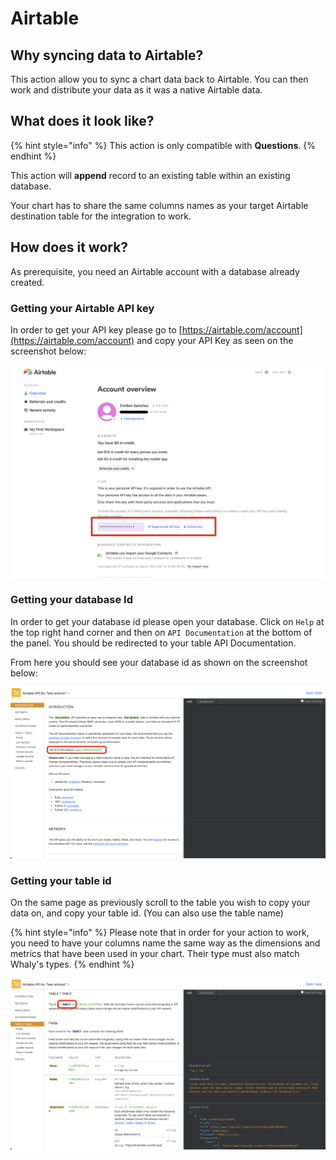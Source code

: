 # Airtable

## Why syncing data to Airtable?

This action allow you to sync a chart data back to Airtable. You can then work and distribute your data as it was a native Airtable data.

## What does it look like?

{% hint style="info" %}
This action is only compatible with **Questions**.
{% endhint %}

This action will **append** record to an existing table within an existing database.

Your chart has to share the same columns names as your target Airtable destination table for the integration to work.

## How does it work?

As prerequisite, you need an Airtable account with a database already created.

### Getting your Airtable API key

In order to get your API key please go to [https://airtable.com/account](https://airtable.com/account) and copy your API Key as seen on the screenshot below:

![Your Airtable API Key](<../../.gitbook/assets/image (181).png>)

### Getting your database Id

In order to get your database id please open your database. Click on `Help` at the top right hand corner and then on `API Documentation` at the bottom of the panel. You should be redirected to your table API Documentation.&#x20;

From here you should see your database id as shown on the screenshot below:

![Your database id](<../../.gitbook/assets/image (193).png>)

### Getting your table id

On the same page as previously scroll to the table you wish to copy your data on, and copy your table id. (You can also use the table name)

{% hint style="info" %}
Please note that in order for your action to work, you need to have your columns name the same way as the dimensions and metrics that have been used in your chart. Their type must also match Whaly's types.
{% endhint %}

![Your table name](<../../.gitbook/assets/image (191).png>)
